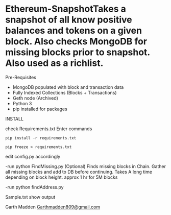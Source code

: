# Ethereum-SnapshotTakes a snapshot of all know positive balances and tokens on a given block. Also checks MongoDB for missing blocks prior to snapshot. Also used as a richlist.

Pre-Requisites

- MongoDB populated with block and transaction data
- Fully Indexed Collections (Blocks + Transactions)
- Geth node (Archived)
- Python 3
- pip installed for packages

INSTALL

check Requirements.txt
Enter commands

```pip install -r requirements.txt```

```pip freeze > requirements.txt```

edit config.py accordingly

-run python FindMissing.py (Optional) 
Finds missing blocks in Chain. Gather all missing blocks and add to DB before continuing.
Takes A long time depending on block height. approx 1 hr for 5M blocks

-run python findAddress.py

Sample.txt show output

Garth Madden
Garthmadden809@gmail.com 
